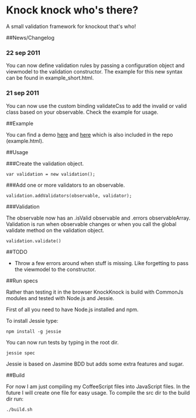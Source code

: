 # Knock knock who's there?

A small validation framework for knockout that's who!


##News/Changelog

### 22 sep 2011

You can now define validation rules by passing a configuration object and viewmodel to the validation constructor. The example for this new syntax can be found in example\_short.html. 

### 21 sep 2011

You can now use the custom binding validateCss to add the invalid or valid class based on your observable. Check the example for usage.


##Example

You can find a demo [here](http://knockknock.ep.io/example.html) and [here](http://knockknock.ep.io/example_short.html) which is also included in the repo (example.html).


##Usage

###Create the validation object.
  
    var validation = new validation();

###Add one or more validators to an observable.

    validation.addValidators(observable, validator);

###Validation

The observable now has an .isValid observable and .errors observableArray. Validation is run when observable changes or when you call the global validate method on the validation object.

    validation.validate()


##TODO

  - Throw a few errors around when stuff is missing. Like forgetting to pass the viewmodel to the constructor.

##Run specs

Rather than testing it in the browser KnockKnock  is build with CommonJs modules and tested with Node.js and Jessie. 

First of all you need to have Node.js installed and npm. 

To install Jessie type:

    npm install -g jessie


You can now run tests by typing in the root dir.

    jessie spec 

Jessie is based on Jasmine BDD but adds some extra features and sugar.

##Build 

For now I am just compiling my CoffeeScript files into JavaScript files. In the future I will create one file for easy usage. To compile the src dir to the build dir run:

    ./build.sh

